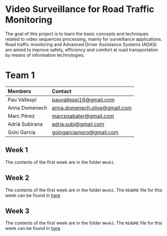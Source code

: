 # Video Surveillance for Road Traffic Monitoring

The goal of this project is to learn the basic concepts and techniques related to video sequences processing, mainly for surveillance applications. Road traffic monitoring and Advanced Driver Assistance Systems (ADAS) are aimed to improve safety, efficiency and comfort at road transportation by means of information technologies.

# Team 1

| Members | Contact |
| :---         |   :---    | 
| Pau Vallespí   | pauvallespi16@gmail.com | 
| Anna Domenech    | anna.domenech.olive@gmail.com  |
| Marc Pérez    | marcpsabater@gmail.com  |
| Adrià Subirana | adria.subi@gmail.com |
| Goio García | goiogarciamoro@gmail.com |


## Week 1

The contents of the first week are in the folder `Week1`.

## Week 2
The contents of the first week are in the folder `Week2`. The `README` file for this week can be found in [here](Week2/README.md) 

## Week 3
The contents of the first week are in the folder `Week3`. The `README` file for this week can be found in [here](Week3/README.md) 